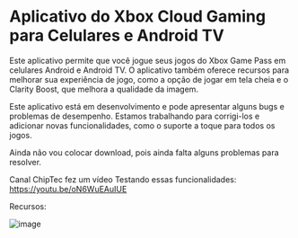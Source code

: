 # Aplicativo do Xbox Cloud Gaming para Celulares e Android TV

Este aplicativo permite que você jogue seus jogos do Xbox Game Pass em celulares Android e Android TV. O aplicativo também oferece recursos para melhorar sua experiência de jogo, como a opção de jogar em tela cheia e o Clarity Boost, que melhora a qualidade da imagem.

Este aplicativo está em desenvolvimento e pode apresentar alguns bugs e problemas de desempenho. Estamos trabalhando para corrigi-los e adicionar novas funcionalidades, como o suporte a toque para todos os jogos.

Ainda não vou colocar download, pois ainda falta alguns problemas para resolver.


Canal ChipTec fez um vídeo Testando essas funcionalidades: https://youtu.be/oN6WuEAuIUE

Recursos:

![image](https://github.com/SPZAnonymous/Xcloud-Android-App/assets/74514945/c1708b16-9fa9-4d0e-89e5-41f73b8579fe)
